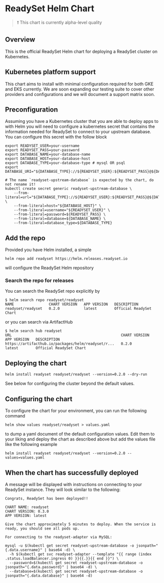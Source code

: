 # ReadySet Helm Chart

> :exclamation: This chart is currently alpha-level quality

## Overview

This is the official ReadySet Helm chart for deploying a ReadySet cluster on Kubernetes.

## Kubernetes platform support

This chart aims to install with minimal configuration required for both GKE and EKS currently. We are soon expanding our testing suite to cover other providers and configurations and we will document a support matrix soon.

## Preconfiguration

Assuming you have a Kubernetes cluster that you are able to deploy apps to with Helm you will need to configure a kubernetes secret that contains the information needed for ReadySet to connect to your upstream database. You can configure this secret with the follow block

```
export READYSET_USER=your-username
export READYSET_PASS=your-password
export DATABASE_NAME=your-database-name
export DATABASE_HOST=your-database-host
export DATABASE_TYPE=your-database-type # mysql OR psql
export DATABASE_URI="${DATABASE_TYPE}://${READYSET_USER}:${READYSET_PASS}@${DATABASE_HOST}/${DATABASE_NAME}"

# The name `readyset-upstream-database` is expected by the chart, do not rename it!
kubectl create secret generic readyset-upstream-database \
    --from-literal=url="${DATABASE_TYPE}://${READYSET_USER}:${READYSET_PASS}@${DATABASE_HOST}/${DATABASE_NAME}" \
    --from-literal=host="${DATABASE_HOST}" \
    --from-literal=username="${READYSET_USER}" \
    --from-literal=password=${READYSET_PASS} \
    --from-literal=database=${DATABASE_NAME} \
    --from-literal=database_type=${DATABASE_TYPE}
```

## Add the repo

Provided you have Helm installed, a simple
```
helm repo add readyset https://helm.releases.readyset.io
```
will configure the ReadySet Helm repository

### Search the repo for releases

You can search the ReadySet repo explicitly by
```
$ helm search repo readyset/readyset
NAME                CHART VERSION   APP VERSION   DESCRIPTION
readyset/readyset   0.2.0           latest        Official ReadySet Chart
```
or you can search via ArtifactHub
```
$ helm search hub readyset
URL                                                  CHART VERSION   APP VERSION   DESCRIPTION
https://artifacthub.io/packages/helm/readyset/r...   0.2.0           latest        Official ReadySet Chart
```

## Deploying the chart

```
helm install readyset readyset/readyset --version=0.2.0 --dry-run
```
See below for configuring the cluster beyond the default values.

## Configuring the chart

To configure the chart for your environment, you can run the following command
```
helm show values readyset/readyset > values.yaml
```
to dump a yaml document of the default configuration values. Edit them to your liking and deploy the chart as described above but add the values file like the following example
```
helm install readyset readyset/readyset --version=0.2.0 --values=values.yaml
```

## When the chart has successfully deployed

A message will be displayed with instructions on connecting to your ReadySet instance. They will look similar to the following:

```
Congrats, ReadySet has been deployed!!

CHART NAME: readyset
CHART VERSION: 0.3.0
APP VERSION: latest

Give the chart approximately 5 minutes to deploy. When the service is ready, you should see all pods up.

For connecting to the readyset-adapter via MySQL:

mysql -u $(kubectl get secret readyset-upstream-database -o jsonpath="{.data.username}" | base64 -d) \
  -h $(kubectl get svc readyset-adapter --template "{{ range (index .status.loadBalancer.ingress 0) }}{{.}}{{ end }}") \
  --password=$(kubectl get secret readyset-upstream-database -o jsonpath="{.data.password}" | base64 -d) \
  --database=$(kubectl get secret readyset-upstream-database -o jsonpath="{.data.database}" | base64 -d)
```
